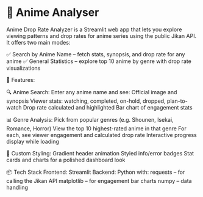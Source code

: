 # 🎌 Anime Analyser 
Anime Drop Rate Analyzer is a Streamlit web app that lets you explore viewing patterns and drop rates for anime series using the public Jikan API. It offers two main modes:

✅ Search by Anime Name – fetch stats, synopsis, and drop rate for any anime
✅ General Statistics – explore top 10 anime by genre with drop rate visualizations

🚀 Features:

🔍 Anime Search:
Enter any anime name and see:
Official image and synopsis
Viewer stats: watching, completed, on-hold, dropped, plan-to-watch
Drop rate calculated and highlighted
Bar chart of engagement stats

📊 Genre Analysis:
Pick from popular genres (e.g. Shounen, Isekai, Romance, Horror)
View the top 10 highest-rated anime in that genre
For each, see viewer engagement and calculated drop rate
Interactive progress display while loading

🎨 Custom Styling:
Gradient header animation
Styled info/error badges
Stat cards and charts for a polished dashboard look

📦 Tech Stack
Frontend: Streamlit
Backend: Python with:
requests – for calling the Jikan API
matplotlib – for engagement bar charts
numpy – data handling
